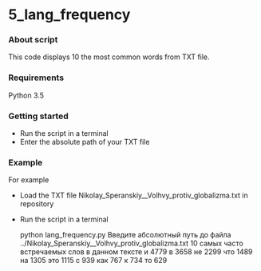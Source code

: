 # 5_lang_frequency
### About script
This code displays 10 the most common words from TXT file. 
### Requirements
Python 3.5
### Getting started
* Run the script in a terminal
* Enter the absolute path of your TXT file

### Example
For example
* Load the TXT file  Nikolay_Speranskiy__Volhvy_protiv_globalizma.txt in repository
* Run the script in a terminal

     python lang_frequency.py
     Введите абсолютный путь до файла ../Nikolay_Speranskiy__Volhvy_protiv_globalizma.txt
     10 самых часто встречаемых слов в данном тексте
     и 4779
     в 3658
     не 2299
     что 1489
     на 1305
     это 1115
     с 939
     как 767
     к 734
     то 629




